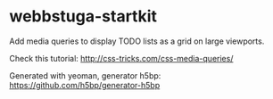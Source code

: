 webbstuga-startkit
==================

Add media queries to display TODO lists as a grid on large viewports.

Check this tutorial: http://css-tricks.com/css-media-queries/

Generated with yeoman, generator h5bp: https://github.com/h5bp/generator-h5bp
